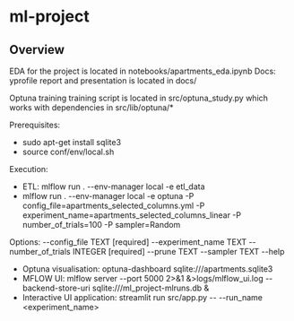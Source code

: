 # ml-project

## Overview

EDA for the project is located in notebooks/apartments_eda.ipynb
Docs: yprofile report and presentation is located in docs/

Optuna training training script is located in src/optuna_study.py which works with dependencies in src/lib/optuna/*

Prerequisites:
* sudo apt-get install sqlite3
* source conf/env/local.sh

Execution:
* ETL: mlflow run . --env-manager local -e etl_data
* mlflow run . --env-manager local -e optuna -P config_file=apartments_selected_columns.yml -P experiment_name=apartments_selected_columns_linear -P number_of_trials=100 -P sampler=Random

Options:
  --config_file TEXT          [required]
  --experiment_name TEXT
  --number_of_trials INTEGER  [required]
  --prune TEXT
  --sampler TEXT
  --help

* Optuna visualisation: optuna-dashboard sqlite:///apartments.sqlite3
* MFLOW UI: mlflow server --port 5000 2>&1 &>logs/mlflow_ui.log --backend-store-uri sqlite:///ml_project-mlruns.db &
* Interactive UI application: streamlit run src/app.py -- --run_name <experiment_name>
